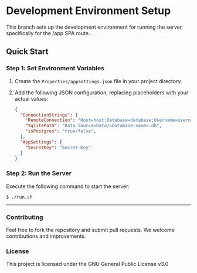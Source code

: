 # Development Environment Setup

This branch sets up the development environment for running the server, specifically for the /app SPA route.

## Quick Start

### Step 1: Set Environment Variables

1. Create the `Properties/appsettings.json` file in your project directory.
2. Add the following JSON configuration, replacing placeholders with your actual values:

    ```json
    {
      "ConnectionStrings": {
        "RemoteConnection": "Host=host;Database=database;Username=username;Password=password;Port=port;SSL Mode=sslmode",
        "SqlitePath": "Data Source=Data/<Database-name>.db",
        "isPostgres": "true/false",
      },
      "AppSettings": {
        "SecretKey": "Secret-Key"
      }
    }
    ```

### Step 2: Run the Server

Execute the following command to start the server:

    $ ./run.sh

---

### Contributing

Feel free to fork the repository and submit pull requests. We welcome contributions and improvements.

### License

This project is licensed under the GNU General Public License v3.0
